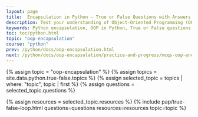 ```yaml
---
layout: page
title:  Encapsulation in Python – True or False Questions with Answers
description: Test your understanding of Object-Oriented Programming (OOP) in Python with these carefully crafted True or False questions on encapsulation. Great for beginners and intermediate learners to reinforce OOP concepts.
keywords: Python encapsulation, OOP in Python, True or False questions, Python quiz, encapsulation practice, object-oriented programming, Python classes, Python properties, name mangling, getter setter Python, learn with yasir, yasirbhutta, python tutorials for beginners
toc: toc/python.html
topic: "oop-encapsulation"
course: "python"
prev: /python/docs/oop-encapsulation.html
next: /python/docs/oop-encapsulation/practice-and-progress/mcqs-oop-encapsulation.html
---
```


{% assign topic = "oop-encapsulation" %}
{% assign topics = site.data.python.true-false.topics %}
{% assign selected_topic = topics | where: "topic", topic | first %}
{% assign questions = selected_topic.questions %}
<!-- {% assign examples = selected_topic.examples %} -->
{% assign resources = selected_topic.resources %}
{% include pap/true-false-loop.html questions=questions resources=resources topic=topic %}
